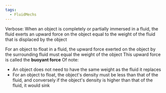 ```yaml
---
tags:
  - FluidMechs
---
```

Verbose: When an object is completely or partially immersed in a fluid, the fluid exerts an upward force on the object equal to the weight of the fluid that is displaced by the object

For an object to float in a fluid, the upward force exerted on the object by the surrounding fluid must equal the weight of the object
This upward force is called the **buoyant force**
 Of note: 
 - An object does not need to have the same weight as the fluid it replaces
 - For an object to float, the object's density must be less than that of the fluid, and conversely if the object's density is higher than that of the fluid, it would sink
